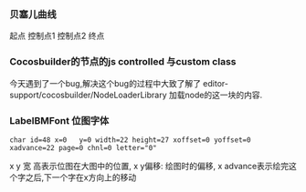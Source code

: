 ### 贝塞儿曲线
起点 控制点1 控制点2 终点

### Cocosbuilder的节点的js controlled 与custom class
今天遇到了一个bug,解决这个bug的过程中大致了解了 editor-support/cocosbuilder/NodeLoaderLibrary 加载node的这一块的内容.
 
### LabelBMFont 位图字体

```
char id=48 x=0   y=0 width=22 height=27 xoffset=0 yoffset=0 xadvance=22 page=0 chnl=0 letter="0"
```

x y 宽 高表示位图在大图中的位置, x y偏移: 绘图时的偏移, x advance表示绘完这个字之后,下一个字在x方向上的移动